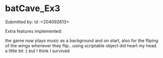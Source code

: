 # batCave_Ex3

Submitted by: <Dafna Kaplan> 
 id :<204092613>

 
Extra features implemented:

the game now plays music as a background and on start, also for the fliping of the wings whenever they flip..
using scriptable object did heart my head a little bit :) but I think I survived
